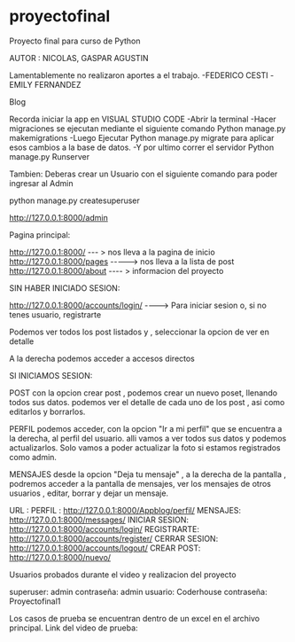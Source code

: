 # proyectofinal
Proyecto final para curso de Python 

AUTOR : NICOLAS, GASPAR AGUSTIN 

Lamentablemente no realizaron aportes a el trabajo.
-FEDERICO CESTI 
-EMILY FERNANDEZ

Blog 

Recorda iniciar la app en VISUAL STUDIO CODE
-Abrir la terminal
-Hacer migraciones se ejecutan mediante el siguiente comando Python manage.py makemigrations
-Luego Ejecutar Python manage.py migrate para aplicar esos cambios a la base de datos. 
-Y por ultimo correr el servidor  Python manage.py Runserver

Tambien:
Deberas crear un Usuario con el siguiente comando para poder ingresar al Admin

python manage.py createsuperuser

http://127.0.0.1:8000/admin

Pagina principal: 

http://127.0.0.1:8000/   --- > nos lleva a la pagina de inicio
http://127.0.0.1:8000/pages -----> nos lleva a la lista de post 
http://127.0.0.1:8000/about ---- > informacion del proyecto 


SIN HABER INICIADO SESION:

http://127.0.0.1:8000/accounts/login/ ----> Para iniciar sesion o, si no tenes usuario, registrarte 

Podemos ver todos los post listados y , seleccionar la opcion de ver en detalle 

A la derecha podemos acceder a accesos directos 


SI INICIAMOS SESION:

POST 
con la opcion crear post , podemos crear un nuevo poset, llenando todos sus datos.
podemos ver el detalle de cada uno de los post , asi como editarlos y borrarlos.

PERFIL
podemos acceder, con la opcion "Ir a mi perfil" que se encuentra a la derecha, al perfil del usuario. alli vamos a ver todos sus datos y podemos actualizarlos. Solo vamos a poder actualizar la foto si estamos registrados como admin. 

MENSAJES
desde la opcion "Deja tu mensaje" , a la derecha de la pantalla , podremos acceder a la pantalla de mensajes, ver los mensajes de otros usuarios , editar, borrar y dejar un mensaje. 


URL :
PERFIL : http://127.0.0.1:8000/Appblog/perfil/
MENSAJES: http://127.0.0.1:8000/messages/
INICIAR SESION: http://127.0.0.1:8000/accounts/login/
REGISTRARTE: http://127.0.0.1:8000/accounts/register/
CERRAR SESION: http://127.0.0.1:8000/accounts/logout/
CREAR POST: http://127.0.0.1:8000/nuevo/

Usuarios probados durante el video y realizacion del proyecto

superuser: admin contraseña: admin
usuario: Coderhouse  contraseña: Proyectofinal1



Los casos de prueba se encuentran dentro de un excel en el archivo principal. 
Link del video de prueba: 

